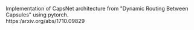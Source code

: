 Implementation of CapsNet architecture from "Dynamic Routing Between Capsules" using pytorch.  
https:/arxiv.org/abs/1710.09829
